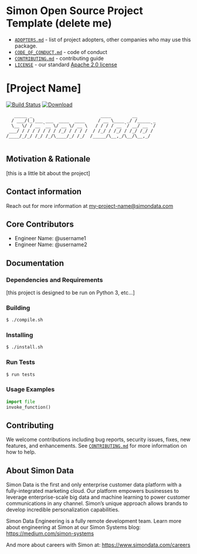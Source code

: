 # Simon Open Source Project Template (delete me)

- [`ADOPTERS.md`](ADOPTERS.md) - list of project adopters, other companies who may use this package.
- [`CODE_OF_CONDUCT.md`](CODE_OF_CONDUCT.md) - code of conduct
- [`CONTRIBUTING.md`](CONTRIBUTING.md) - contributing guide
- [`LICENSE`](LICENSE) - our standard [Apache 2.0 license](https://www.apache.org/licenses/LICENSE-2.0)


# [Project Name]

[![Build Status](https://travis-ci.org/package-name.svg?branch=master)](https://travis-ci.org/package-name)
[![Download](https://api.bintray.com/packages/package-name/images/download.svg)](https://bintray.com/package-name/_latestVersion)


```
   _____ _                          ____        __       
  / ___/(_)___ ___  ____  ____     / __ \____ _/ /_____ _
  \__ \/ / __ `__ \/ __ \/ __ \   / / / / __ `/ __/ __ `/
 ___/ / / / / / / / /_/ / / / /  / /_/ / /_/ / /_/ /_/ / 
/____/_/_/ /_/ /_/\____/_/ /_/  /_____/\__,_/\__/\__,_/  
                                                         
```
## Motivation & Rationale
[this is a little bit about the project]

## Contact information
Reach out for more information at my-project-name@simondata.com

## Core Contributors
* Engineer Name: @username1
* Engineer Name: @username2

## Documentation

### Dependencies and Requirements
[this project is designed to be run on Python 3, etc...]

### Building
```sh
$ ./compile.sh
```

### Installing
```sh
$ ./install.sh
```

### Run Tests
```sh
$ run tests
```
### Usage Examples
```py
import file
invoke_function()
```

## Contributing
We welcome contributions including bug reports, security issues, fixes, new features, and enhancements.
See [`CONTRIBUTING.md`](CONTRIBUTING.md) for more information on how to help.

## About Simon Data
Simon Data is the first and only enterprise customer data platform with a fully-integrated marketing cloud. Our platform empowers businesses to leverage enterprise-scale big data and machine learning to power customer communications in any channel. Simon’s unique approach allows brands to develop incredible personalization capabilities.

Simon Data Engineering is a fully remote development team. Learn more about engineering at Simon at our Simon Systems blog:
https://medium.com/simon-systems

And more about careers with Simon at:
https://www.simondata.com/careers
